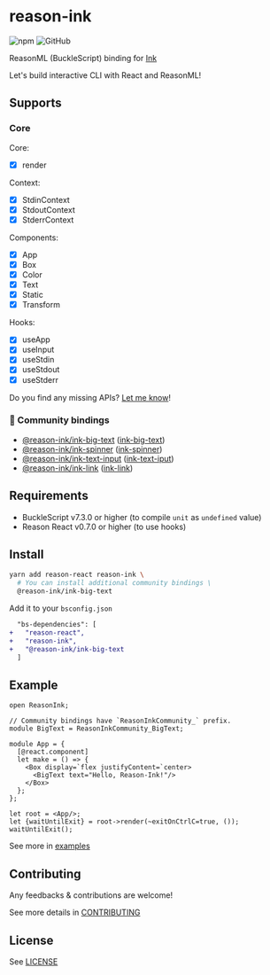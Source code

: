 # reason-ink


![npm](https://img.shields.io/npm/v/reason-ink)
![GitHub](https://img.shields.io/github/license/cometkim/reason-ink)

ReasonML (BuckleScript) binding for [Ink](https://github.com/vadimdemedes/ink)

Let's build interactive CLI with React and ReasonML!

## Supports

### Core

Core:

- [x] render

Context:

- [x] StdinContext
- [x] StdoutContext
- [x] StderrContext

Components:

- [x] App
- [x] Box
- [x] Color
- [x] Text
- [x] Static
- [x] Transform

Hooks:

- [x] useApp
- [x] useInput
- [x] useStdin
- [x] useStdout
- [x] useStderr

Do you find any missing APIs? [Let me know](https://github.com/cometkim/bs-ink/issues/new)!

### :dancers: Community bindings

- [@reason-ink/ink-big-text](./packages/ink-big-text) ([ink-big-text](https://github.com/sindresorhus/ink-big-text))
- [@reason-ink/ink-spinner](./packages/ink-spinner) ([ink-spinner](https://github.com/vadimdemedes/ink-spinner))
- [@reason-ink/ink-text-input](./packages/ink-text-input) ([ink-text-iput](https://github.com/vadimdemedes/ink-text-input))
- [@reason-ink/ink-link](./packages/ink-link) ([ink-link](https://github.com/sindresorhus/ink-link))

## Requirements

- BuckleScript v7.3.0 or higher (to compile `unit` as `undefined` value)
- Reason React v0.7.0 or higher (to use hooks)

## Install

```bash
yarn add reason-react reason-ink \
  # You can install additional community bindings \
  @reason-ink/ink-big-text
```

Add it to your `bsconfig.json`

```diff
  "bs-dependencies": [
+   "reason-react",
+   "reason-ink",
+   "@reason-ink/ink-big-text
  ]
```

## Example

```re
open ReasonInk;

// Community bindings have `ReasonInkCommunity_` prefix.
module BigText = ReasonInkCommunity_BigText;

module App = {
  [@react.component]
  let make = () => {
    <Box display=`flex justifyContent=`center>
      <BigText text="Hello, Reason-Ink!"/>
    </Box>
  };
};

let root = <App/>;
let {waitUntilExit} = root->render(~exitOnCtrlC=true, ());
waitUntilExit();
```

See more in [examples](./examples)

## Contributing

Any feedbacks & contributions are welcome!

See more details in [CONTRIBUTING](./CONTRIBUTING.md)

## License

See [LICENSE](./LICENSE)
